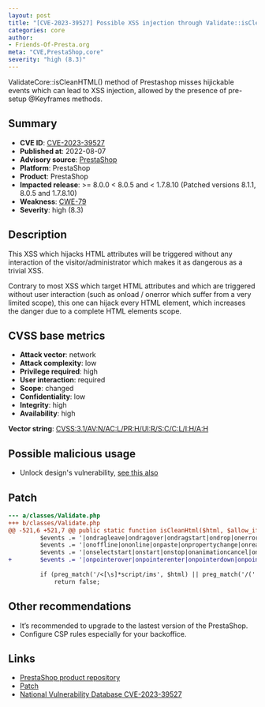 ```yaml
---
layout: post
title: "[CVE-2023-39527] Possible XSS injection through Validate::isCleanHTML method"
categories: core
author:
- Friends-Of-Presta.org
meta: "CVE,PrestaShop,core"
severity: "high (8.3)"
---
```


ValidateCore::isCleanHTML() method of Prestashop misses hijickable events which can lead to XSS injection, allowed by the presence of pre-setup @Keyframes methods.

## Summary

* **CVE ID**: [CVE-2023-39527](https://cve.mitre.org/cgi-bin/cvename.cgi?name=CVE-2023-39527)
* **Published at**: 2022-08-07
* **Advisory source**: [PrestaShop](https://github.com/PrestaShop/PrestaShop/security/advisories/GHSA-xw2r-f8xv-c8xp)
* **Platform**: PrestaShop
* **Product**: PrestaShop
* **Impacted release**: >= 8.0.0 < 8.0.5 and < 1.7.8.10 (Patched versions 8.1.1, 8.0.5 and 1.7.8.10)
* **Weakness**: [CWE-79](https://cwe.mitre.org/data/definitions/79.html)
* **Severity**: high (8.3)

## Description

This XSS which hijacks HTML attributes will be triggered without any interaction of the visitor/administrator which makes it as dangerous as a trivial XSS.

Contrary to most XSS which target HTML attributes and which are triggered without user interaction (such as onload / onerror which suffer from a very limited scope), this one can hijack every HTML element, which increases the danger due to a complete HTML elements scope.


## CVSS base metrics

* **Attack vector**: network
* **Attack complexity**: low
* **Privilege required**: high
* **User interaction**: required
* **Scope**: changed
* **Confidentiality**: low
* **Integrity**: high
* **Availability**: high

**Vector string**: [CVSS:3.1/AV:N/AC:L/PR:H/UI:R/S:C/C:L/I:H/A:H](https://nvd.nist.gov/vuln-metrics/cvss/v3-calculator?vector=AV:N/AC:L/PR:H/UI:R/S:C/C:L/I:H/A:H)

## Possible malicious usage

* Unlock design's vulnerability, [see this also](https://security.friendsofpresta.org/modules/2023/02/07/stored-xss.html)

## Patch

```diff
--- a/classes/Validate.php
+++ b/classes/Validate.php
@@ -521,6 +521,7 @@ public static function isCleanHtml($html, $allow_iframe = false)
         $events .= '|ondragleave|ondragover|ondragstart|ondrop|onerrorupdate|onfilterchange|onfinish|onfocusin|onfocusout|onhashchange|onhelp|oninput|onlosecapture|onmessage|onmouseup|onmovestart';
         $events .= '|onoffline|ononline|onpaste|onpropertychange|onreadystatechange|onresizeend|onresizestart|onrowenter|onrowexit|onrowsdelete|onrowsinserted|onscroll|onsearch|onselectionchange';
         $events .= '|onselectstart|onstart|onstop|onanimationcancel|onanimationend|onanimationiteration|onanimationstart';
+        $events .= '|onpointerover|onpointerenter|onpointerdown|onpointermove|onpointerup|onpointerout|onpointerleave|onpointercancel|ongotpointercapture|onlostpointercapture';
 
         if (preg_match('/<[\s]*script/ims', $html) || preg_match('/(' . $events . ')[\s]*=/ims', $html) || preg_match('/.*script\:/ims', $html)) {
             return false;

```

## Other recommendations

* It’s recommended to upgrade to the lastest version of the PrestaShop.
* Configure CSP rules especially for your backoffice.


## Links

* [PrestaShop product repository](https://github.com/PrestaShop/PrestaShop/security/advisories/GHSA-xw2r-f8xv-c8xp)
* [Patch](https://github.com/PrestaShop/PrestaShop/commit/afc14f8eaa058b3e6a20ac43e033ee2656fb88b4.patch)
* [National Vulnerability Database CVE-2023-39527](https://nvd.nist.gov/vuln/detail/CVE-2023-39527)


